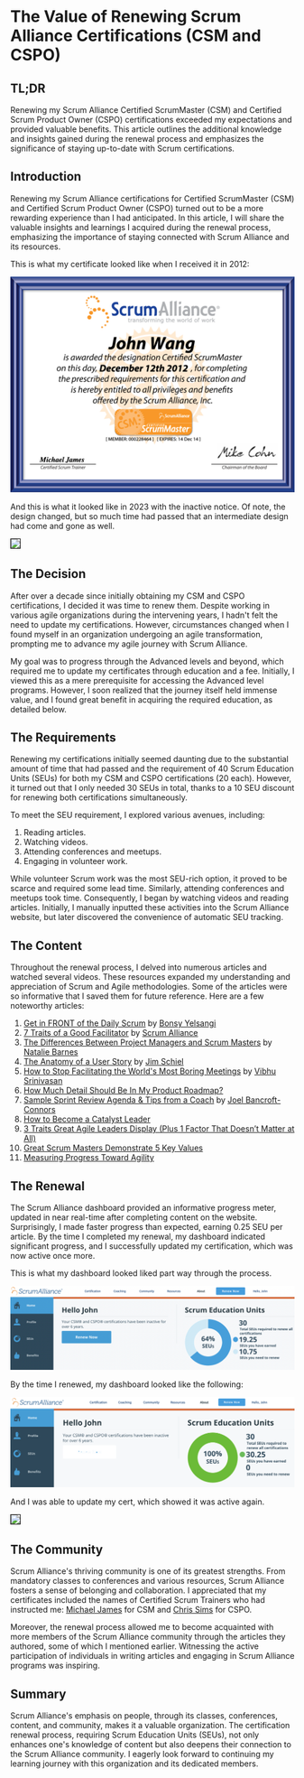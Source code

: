 # The Value of Renewing Scrum Alliance Certifications (CSM and CSPO)

## TL;DR

Renewing my Scrum Alliance Certified ScrumMaster (CSM) and Certified Scrum Product Owner (CSPO) certifications exceeded my expectations and provided valuable benefits. This article outlines the additional knowledge and insights gained during the renewal process and emphasizes the significance of staying up-to-date with Scrum certifications.

## Introduction

Renewing my Scrum Alliance certifications for Certified ScrumMaster (CSM) and Certified Scrum Product Owner (CSPO) turned out to be a more rewarding experience than I had anticipated. In this article, I will share the valuable insights and learnings I acquired during the renewal process, emphasizing the importance of staying connected with Scrum Alliance and its resources.

This is what my certificate looked like when I received it in 2012:

![](cert_scrum_scrum-master_scrumalliance_certified-scrum-master--csm_2012-12-14_trim.png)

And this is what it looked like in 2023 with the inactive notice. Of note, the design changed, but so much time had passed that an intermediate design had come and gone as well.

<img src="../cert_scrum_scrum-master_scrumalliance_certified-scrum-master--csm_2012-12-14_inactive.png" style="border:1px solid #000000" />

## The Decision

After over a decade since initially obtaining my CSM and CSPO certifications, I decided it was time to renew them. Despite working in various agile organizations during the intervening years, I hadn't felt the need to update my certifications. However, circumstances changed when I found myself in an organization undergoing an agile transformation, prompting me to advance my agile journey with Scrum Alliance.

My goal was to progress through the Advanced levels and beyond, which required me to update my certificates through education and a fee. Initially, I viewed this as a mere prerequisite for accessing the Advanced level programs. However, I soon realized that the journey itself held immense value, and I found great benefit in acquiring the required education, as detailed below.

## The Requirements

Renewing my certifications initially seemed daunting due to the substantial amount of time that had passed and the requirement of 40 Scrum Education Units (SEUs) for both my CSM and CSPO certifications (20 each). However, it turned out that I only needed 30 SEUs in total, thanks to a 10 SEU discount for renewing both certifications simultaneously.

To meet the SEU requirement, I explored various avenues, including:

1. Reading articles.
1. Watching videos.
1. Attending conferences and meetups.
1. Engaging in volunteer work.

While volunteer Scrum work was the most SEU-rich option, it proved to be scarce and required some lead time. Similarly, attending conferences and meetups took time. Consequently, I began by watching videos and reading articles. Initially, I manually inputted these activities into the Scrum Alliance website, but later discovered the convenience of automatic SEU tracking.


## The Content

Throughout the renewal process, I delved into numerous articles and watched several videos. These resources expanded my understanding and appreciation of Scrum and Agile methodologies. Some of the articles were so informative that I saved them for future reference. Here are a few noteworthy articles:


1. [Get in FRONT of the Daily Scrum](https://resources.scrumalliance.org/Article/daily-scrum) by [Bonsy Yelsangi](https://www.scrumalliance.org/community/profile/byelsangi)
1. [7 Traits of a Good Facilitator](https://resources.scrumalliance.org/Article/7-traits-good-facilitator) by [Scrum Alliance](https://www.scrumalliance.org/about-us)
1. [The Differences Between Project Managers and Scrum Masters](https://resources.scrumalliance.org/Article/difference-project-managers-scrum-masters) by [Natalie Barnes](https://www.scrumalliance.org/community/profile/nbarnes2)
1. [The Anatomy of a User Story](https://resources.scrumalliance.org/Article/anatomy-user-story) by [Jim Schiel](https://www.scrumalliance.org/community/profile/jschiel)
1. [How to Stop Facilitating the World's Most Boring Meetings](https://resources.scrumalliance.org/Article/stop-facilitating-worlds-boring-meetings) by [Vibhu Srinivasan](https://www.scrumalliance.org/community/profile/vsrinivasa)
1. [How Much Detail Should Be In My Product Roadmap?](https://resources.scrumalliance.org/Article/product-roadmap)
1. [Sample Sprint Review Agenda & Tips from a Coach](https://resources.scrumalliance.org/Article/sample-sprint-review-agenda-tips-coach) by [Joel Bancroft-Connors](https://www.scrumalliance.org/community/profile/jbancroftc)
1. [How to Become a Catalyst Leader](https://resources.scrumalliance.org/Article/catalyst-leader)
1. [3 Traits Great Agile Leaders Display (Plus 1 Factor That Doesn’t Matter at All)](https://resources.scrumalliance.org/Article/3-traits-great-agile-leaders-display-(plus-1-factor-doesn%E2%80%99t-matter-all))
1. [Great Scrum Masters Demonstrate 5 Key Values](https://resources.scrumalliance.org/Article/great-scrum-masters-demonstrate-5-key-values)
1. [Measuring Progress Toward Agility](https://resources.scrumalliance.org/Article/measuring-progress-agility)

## The Renewal

The Scrum Alliance dashboard provided an informative progress meter, updated in near real-time after completing content on the website. Surprisingly, I made faster progress than expected, earning 0.25 SEU per article. By the time I completed my renewal, my dashboard indicated significant progress, and I successfully updated my certification, which was now active once more.

This is what my dashboard looked liked part way through the process.

![]( cert_scrum_scrum-master_scrumalliance_certified-scrum-master--csm_2012-12-14_renewal-progress.png)

By the time I renewed, my dashboard looked like the following:

![](cert_scrum_scrum-master_scrumalliance_certified-scrum-master--csm_2012-12-14_renewal-100pct.png)

And I was able to update my cert, which showed it was active again.

<img src="../cert_scrum_scrum-master_scrumalliance_certified-scrum-master--csm_2025-09-04.png" style="border:1px solid #000000" />

## The Community

Scrum Alliance's thriving community is one of its greatest strengths. From mandatory classes to conferences and various resources, Scrum Alliance fosters a sense of belonging and collaboration. I appreciated that my certificates included the names of Certified Scrum Trainers who had instructed me: [Michael James](https://www.scrumalliance.org/community/profile/mjames) for CSM and [Chris Sims](https://www.scrumalliance.org/community/profile/csims) for CSPO.

Moreover, the renewal process allowed me to become acquainted with more members of the Scrum Alliance community through the articles they authored, some of which I mentioned earlier. Witnessing the active participation of individuals in writing articles and engaging in Scrum Alliance programs was inspiring.

## Summary

Scrum Alliance's emphasis on people, through its classes, conferences, content, and community, makes it a valuable organization. The certification renewal process, requiring Scrum Education Units (SEUs), not only enhances one's knowledge of content but also deepens their connection to the Scrum Alliance community. I eagerly look forward to continuing my learning journey with this organization and its dedicated members.
